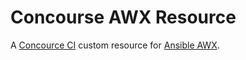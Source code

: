 # Concourse AWX Resource

A [Concource CI](https://concourse-ci.org/)  custom resource for [Ansible AWX](https://github.com/ansible/awx).
